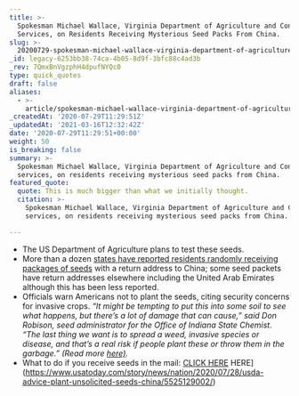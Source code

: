 ```yaml
---
title: >-
  Spokesman Michael Wallace, Virginia Department of Agriculture and Consumer
  Services, on Residents Receiving Mysterious Seed Packs From China.
slug: >-
  20200729-spokesman-michael-wallace-virginia-department-of-agriculture-and-consumer-services-on-residents-receiving-mysterious-seed-packs-from-china
_id: legacy-6253bb38-74ca-4b05-8d9f-3bfc88c4ad3b
_rev: 7QmxBnVgzphH4dpufNYQc0
type: quick_quotes
draft: false
aliases:
  - >-
    article/spokesman-michael-wallace-virginia-department-of-agriculture-and-consumer-services-on-residents-receiving-mysterious-seed-packs-from-china/
_createdAt: '2020-07-29T11:29:51Z'
_updatedAt: '2021-03-16T12:32:42Z'
date: '2020-07-29T11:29:51+00:00'
weight: 50
is_breaking: false
summary: >-
  Spokesman Michael Wallace, Virginia Department of Agriculture and Consumer
  services, on residents receiving mysterious seed packs from China.
featured_quote:
  quote: This is much bigger than what we initially thought.
  citation: >-
    Spokesman Michael Wallace, Virginia Department of Agriculture and Consumer
    services, on residents receiving mysterious seed packs from China.

---
```

* The US Department of Agriculture plans to test these seeds.
* More than a dozen [states have reported residents randomly receiving packages of seeds](https://www.wsj.com/articles/federal-officials-testing-mystery-seeds-mailed-to-u-s-residents-11595978122) with a return address to China; some seed packets have return addresses elsewhere including the United Arab Emirates although this has been less reported.
* Officials warn Americans not to plant the seeds, citing security concerns for invasive crops. _“It might be tempting to put this into some soil to see what happens, but there’s a lot of damage that can cause,” said Don Robison, seed administrator for the Office of Indiana State Chemist. “The last thing we want is to spread a weed, invasive species or disease, and that’s a real risk if people plant these or throw them in the garbage.” (Read more [here)](https://www.wsj.com/articles/federal-officials-testing-mystery-seeds-mailed-to-u-s-residents-11595978122)._
* What to do if you receive seeds in the mail: [CLICK HERE](https://www.usatoday.com/story/news/nation/2020/07/28/usda-advice-plant-unsolicited-seeds-china/5525129002/) HERE](https://www.usatoday.com/story/news/nation/2020/07/28/usda-advice-plant-unsolicited-seeds-china/5525129002/)